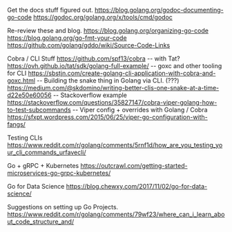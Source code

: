 Get the docs stuff figured out.
https://blog.golang.org/godoc-documenting-go-code
https://godoc.org/golang.org/x/tools/cmd/godoc

Re-review these and blog.
https://blog.golang.org/organizing-go-code
https://blog.golang.org/go-fmt-your-code
https://github.com/golang/gddo/wiki/Source-Code-Links

Cobra / CLI Stuff
https://github.com/spf13/cobra
-- with Tat?
https://ovh.github.io/tat/sdk/golang-full-example/
-- goxc and other tooling for CLI
https://sbstjn.com/create-golang-cli-application-with-cobra-and-goxc.html
-- Building the snake thing in Golang via CLI. (???)
https://medium.com/@skdomino/writing-better-clis-one-snake-at-a-time-d22e50e60056
-- Stackoverflow example
https://stackoverflow.com/questions/35827147/cobra-viper-golang-how-to-test-subcommands
-- Viper config + overrides with Golang / Cobra
https://sfxpt.wordpress.com/2015/06/25/viper-go-configuration-with-fangs/

Testing CLIs
https://www.reddit.com/r/golang/comments/5rnf1d/how_are_you_testing_your_cli_commands_urfavecli/

Go + gRPC + Kubernetes
https://outcrawl.com/getting-started-microservices-go-grpc-kubernetes/

Go for Data Science
https://blog.chewxy.com/2017/11/02/go-for-data-science/

Suggestions on setting up Go Projects.
https://www.reddit.com/r/golang/comments/79wf23/where_can_i_learn_about_code_structure_and/
